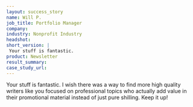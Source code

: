 ```yaml
---
layout: success_story
name: Will P.
job_title: Portfolio Manager
company: 
industry: Nonprofit Industry
headshot: 
short_version: |
 Your stuff is fantastic.
product: Newsletter
result_summary: 
case_study_url: 
---
```


Your stuff is fantastic. I wish there was a way to find more high quality writers like you focused on professional topics who actually add value in their promotional material instead of just pure shilling. Keep it up! 